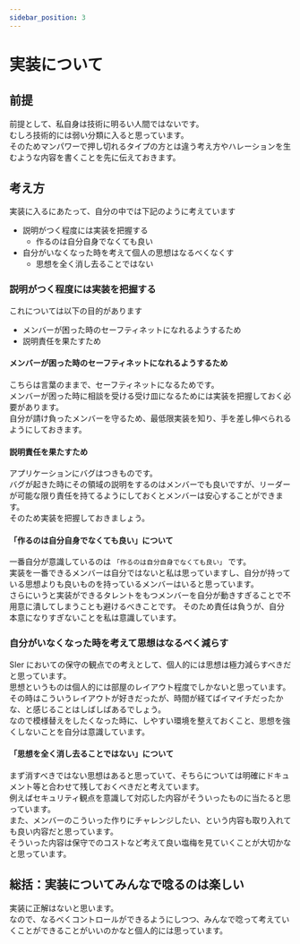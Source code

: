 ```yaml
---
sidebar_position: 3
---
```


# 実装について

## 前提

前提として、私自身は技術に明るい人間ではないです。  
むしろ技術的には弱い分類に入ると思っています。  
そのためマンパワーで押し切れるタイプの方とは違う考え方やハレーションを生むような内容を書くことを先に伝えておきます。

## 考え方

実装に入るにあたって、自分の中では下記のように考えています

- 説明がつく程度には実装を把握する
  - 作るのは自分自身でなくても良い
- 自分がいなくなった時を考えて個人の思想はなるべくなくす
  - 思想を全く消し去ることではない

### 説明がつく程度には実装を把握する

これについては以下の目的があります

- メンバーが困った時のセーフティネットになれるようするため
- 説明責任を果たすため

#### メンバーが困った時のセーフティネットになれるようするため

こちらは言葉のままで、セーフティネットになるためです。  
メンバーが困った時に相談を受ける受け皿になるためには実装を把握しておく必要があります。  
自分が請け負ったメンバーを守るため、最低限実装を知り、手を差し伸べられるようにしておきます。

#### 説明責任を果たすため

アプリケーションにバグはつきものです。  
バグが起きた時にその領域の説明をするのはメンバーでも良いですが、リーダーが可能な限り責任を持てるようにしておくとメンバーは安心することができます。  
そのため実装を把握しておきましょう。

#### 「作るのは自分自身でなくても良い」について

一番自分が意識しているのは `「作るのは自分自身でなくても良い」` です。  
実装を一番できるメンバーは自分ではないと私は思っていますし、自分が持っている思想よりも良いものを持っているメンバーはいると思っています。  
さらにいうと実装ができるタレントをもつメンバーを自分が動きすぎることで不用意に潰してしまうことも避けるべきことです。
そのため責任は負うが、自分本意になりすぎないことを私は意識しています。

### 自分がいなくなった時を考えて思想はなるべく減らす

SIer においての保守の観点での考えとして、個人的には思想は極力減らすべきだと思っています。  
思想というものは個人的には部屋のレイアウト程度でしかないと思っています。  
その時はこういうレイアウトが好きだったが、時間が経てばイマイチだったかな、と感じることはしばしばあるでしょう。  
なので模様替えをしたくなった時に、しやすい環境を整えておくこと、思想を強くしないことを自分は意識しています。

#### 「思想を全く消し去ることではない」について

まず消すべきではない思想はあると思っていて、そちらについては明確にドキュメント等と合わせて残しておくべきだと考えています。  
例えばセキュリティ観点を意識して対応した内容がそういったものに当たると思っています。  
また、メンバーのこういった作りにチャレンジしたい、という内容も取り入れても良い内容だと思っています。  
そういった内容は保守でのコストなど考えて良い塩梅を見ていくことが大切かなと思っています。

## 総括：実装についてみんなで唸るのは楽しい

実装に正解はないと思います。  
なので、なるべくコントロールができるようにしつつ、みんなで唸って考えていくことができることがいいのかなと個人的には思っています。
